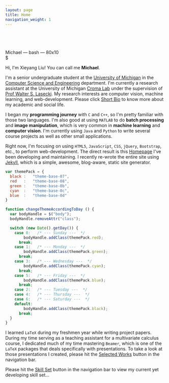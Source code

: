 ```yaml
---
layout: page
title: Home
navigation_weight: 1
---
```


## &nbsp;

<!--
<div class="head-text lift-text">
    <h1 class="tagline">
      I'm
      <span id="typed"></span>
      <span class="typed-cursor"> </span>
    </h1>
    <h4 class="sub-tagline">web developer / geek</h4>
</div>

<script>
    $("#typed").typed({
        strings: ["a web developer.", "a web designer.", "Michael."],
        typeSpeed: 30,
        callback: function(){
            lift();
        }
    });
    function lift(){
        $(".head-text").addClass("lift-text");
    }
</script>
-->



<div class="text-editor-wrap">
	<div class="title-bar">
    <span class="title"><span class="glyphicon glyphicon-home"></span> Michael — bash — 80x<span class="terminal-height">10</span>
    </span>
  </div>
	<div class="text-body">
		$ <span id="typed"></span>
    <span class="typed-cursor"></span>
	</div>
</div>




Hi, I'm Xieyang Liu! You can call me **Michael**.

I'm a senior undergraduate student at the [University of Michigan](https://www.umich.edu/) in the [Computer Science and Engineering](http://eecs.umich.edu/cse/) department. I'm currently a research assistant at the University of Michigan [Croma Lab](http://web.eecs.umich.edu/~wlasecki/croma.html) under the supervision of [Prof Walter S. Lasecki](https://web.eecs.umich.edu/~wlasecki/). My research interests are computer vision, machine learning, and web-development. Please click [Short Bio](./bio) to know more about my academic and social life.

I began my **programming journey** with `C` and `C++`, so I'm pretty familiar with those two languages. I'm also good at using `MATLAB` to do **batch processing** and **image manipulation**, which is very common in **machine learning** and **computer vision**. I'm currently using `Java` and `Python` to write several course projects as well as other small applications.

Right now, I'm focusing on using `HTML5`, `JavaScript`, `CSS`, `jQuery`, `Bootstrap`, etc., to perform web-development. The direct result is this [Homepage](/) I've been developing and maintaining. I recently re-wrote the entire site using [Jekyll](https://jekyllrb.com/), which is a simple, awesome, blog-aware, static site generator.  

<p class="message" id="showDay"></p>

```javascript
var themePack = {
  black :   "theme-base-07",
  red   :   "theme-base-08",
  green :   "theme-base-0b",
  cyan  :   "theme-base-0c",
  blue  :   "theme-base-0d"
}

function changeThemeAccordingToDay () {
  var bodyHandle = $("body");
  bodyHandle.removeAttr("class");

  switch (new Date().getDay()) {
    case 0:   /* --- Sunday ---  */
        bodyHandle.addClass(themePack.red);
      break;
    case 1:   /* --- Monday ---  */
        bodyHandle.addClass(themePack.green);
      break;
    case 3:   /* --- Wednesday ---  */
        bodyHandle.addClass(themePack.cyan);
      break;
    case 5:   /* --- Friday ---  */
        bodyHandle.addClass(themePack.blue);
      break;
    case 2:   /* --- Tuesday ---  */
    case 4:   /* --- Thursday ---  */
    case 6:   /* --- Saturday ---  */
    default:
        bodyHandle.addClass(themePack.black);
      break;
  }
}
```

<script>
function showDay() {
  var para = document.getElementById("showDay");
  var message = "Hi there! Today is <strong>";
  switch (new Date().getDay()) {
    case 0:   
        message += "Sunday</strong>! According to the following code snippet, you'll be served with a <a href='' style='pointer-events: none;'>Red</a> theme!";
      break;
    case 1:   
        message += "Monday</strong>! According to the following code snippet, you'll be served with a <a href='' style='pointer-events: none;'>Green</a> theme!";
      break;
    case 3:
        message += "Wednesday</strong>! According to the following code snippet, you'll be served with a <a href='' style='pointer-events: none;'>Cyan</a> theme!";
      break;
    case 5:
        message += "Friday</strong>! According to the following code snippet, you'll be served with a <a href='' style='pointer-events: none;'>Blue</a> theme!";
      break;
    case 2:
        message += "Tuesday</strong>! According to the following code snippet, you'll be served with a <a href='' style='pointer-events: none;'>Black</a> theme!";
      break;
    case 4:
        message += "Thursday</strong>! According to the following code snippet, you'll be served with a <a href='' style='pointer-events: none;'>Black</a> theme!";
      break;
    case 6:
        message += "Saturday</strong>! According to the following code snippet, you'll be served with a <a href='' style='pointer-events: none;'>Black</a> theme!";
      break;
  }
  para.innerHTML = message;
}

$(document).ready(function() {
  showDay();
});

</script>


I learned `LaTeX` during my freshmen year while writing project papers. During my time serving as a teaching assistant for a multivariate calculus course, I dedicated much of my time mastering `Beamer`, which is one of the `LaTeX` packages that deals specifically with presentations. To take a look at those presentations I created, please hit the [Selected Works](./works.html) button in the navigation bar.

Please hit the [Skill Set](./skills.html) button in the navigation bar to view my current yet developing skill set...


<script>
$(function(){

	$("#typed").typed({
		strings: ["I'm Xieyang Liu.", "I'm a web developer.", "I'm a geek."],
		typeSpeed: 20,
    callback: function(){
      shift();
    }
	});

});

function shift(){
    $(".head-wrap").addClass("shift-text");
    terminalHeight();
}

function terminalHeight(){
    var termHeight = $(".terminal-height");
    var value = termHeight.text();
    value = parseInt(value);
    setTimeout(function(){
        if (value > 10){
            value = value-1;
            this.txtValue = value.toString();
            termHeight.text(this.txtValue);
            self.terminalHeight();
        }
        else{
            clearTimeout();
        }
    }, 10);
}
</script>
